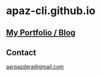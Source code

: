 # apaz-cli.github.io

## [My Portfolio / Blog](https://apaz-cli.github.io)

## Contact
 [aarpazdera@gmail.com](mailto:aarpazdera@gmail.com)
